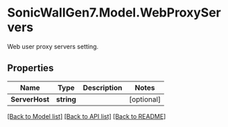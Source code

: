 # SonicWallGen7.Model.WebProxyServers
Web user proxy servers setting.

## Properties

Name | Type | Description | Notes
------------ | ------------- | ------------- | -------------
**ServerHost** | **string** |  | [optional] 

[[Back to Model list]](../README.md#documentation-for-models) [[Back to API list]](../README.md#documentation-for-api-endpoints) [[Back to README]](../README.md)

